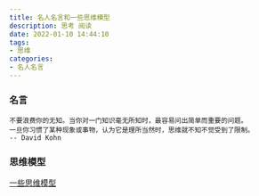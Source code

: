 ```yaml
---
title: 名人名言和一些思维模型
description: 思考 阅读
date: 2022-01-10 14:44:10
tags:
- 思维
categories:
- 名人名言
---
```


### 名言
```textmate
不要浪费你的无知。当你对一门知识毫无所知时，最容易问出简单而重要的问题。
一旦你习惯了某种现象或事物，认为它是理所当然时，思维就不知不觉受到了限制。
-- David Kohn
```

### 思维模型
[一些思维模型](https://mp.weixin.qq.com/s/ZvNWabq0339YEOhmUOdCKA)
